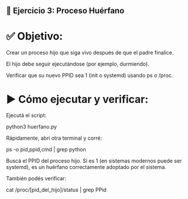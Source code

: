 ## 👤 Ejercicio 3: Proceso Huérfano

# ✅ Objetivo:
Crear un proceso hijo que siga vivo después de que el padre finalice.

El hijo debe seguir ejecutándose (por ejemplo, durmiendo).

Verificar que su nuevo PPID sea 1 (init o systemd) usando ps o /proc.

# ▶️ Cómo ejecutar y verificar:
Ejecutá el script:

python3 huerfano.py

Rápidamente, abrí otra terminal y corré:

ps -o pid,ppid,cmd | grep python

Buscá el PPID del proceso hijo. Si es 1 (en sistemas modernos puede ser systemd), es un huérfano correctamente adoptado por el sistema.

También podés verificar:

cat /proc/[pid_del_hijo]/status | grep PPid